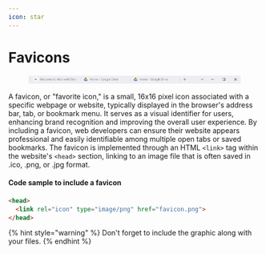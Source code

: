 ```yaml
---
icon: star
---
```


# Favicons

<figure><img src="../.gitbook/assets/image.png" alt=""><figcaption></figcaption></figure>

A favicon, or "favorite icon," is a small, 16x16 pixel icon associated with a specific webpage or website, typically displayed in the browser's address bar, tab, or bookmark menu. It serves as a visual identifier for users, enhancing brand recognition and improving the overall user experience. By including a favicon, web developers can ensure their website appears professional and easily identifiable among multiple open tabs or saved bookmarks. The favicon is implemented through an HTML `<link>` tag within the website's `<head>` section, linking to an image file that is often saved in .ico, .png, or .jpg format.

#### Code sample to include a favicon

```html
<head>
  <link rel="icon" type="image/png" href="favicon.png">
</head>
```

{% hint style="warning" %}
Don't forget to include the graphic along with your files.
{% endhint %}

